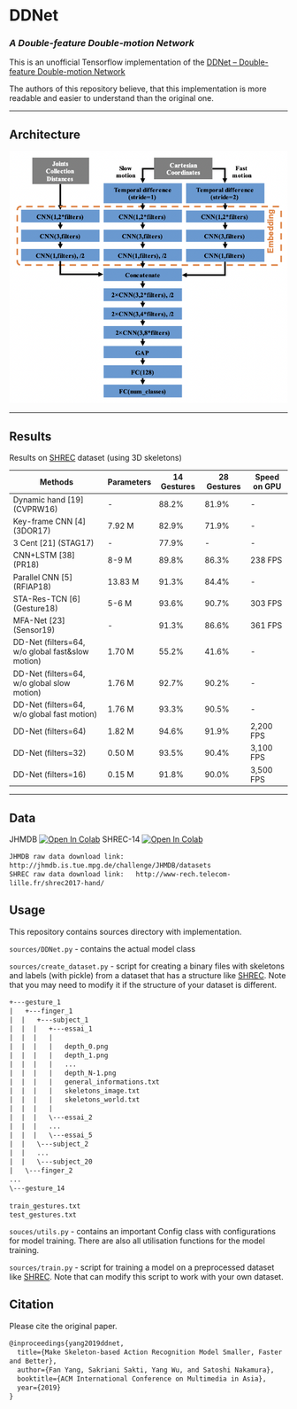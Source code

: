 # DDNet
### *A Double-feature Double-motion Network*

This is an unofficial Tensorflow implementation of the [DDNet – Double-feature Double-motion Network](https://arxiv.org/pdf/1907.09658.pdf)

The authors of this repository believe, that this implementation is more readable and easier to understand than the original one.

****
## Architecture
[![](assets/architecture.png)](https://arxiv.org/pdf/1907.09658.pdf)
****

## Results 
Results on [SHREC](http://www-rech.telecom-lille.fr/shrec2017-hand/) dataset (using 3D skeletons)

| Methods | Parameters | 14 Gestures | 28 Gestures | Speed on GPU |
|---|---|---|---|---|
| Dynamic hand [19] (CVPRW16) | - | 88.2% | 81.9% | - |
| Key-frame CNN [4] (3DOR17) | 7.92 M | 82.9% | 71.9% | - |
| 3 Cent [21] (STAG17) | - | 77.9% | - | - |
| CNN+LSTM [38] (PR18) | 8-9 M | 89.8% | 86.3% | 238 FPS |
| Parallel CNN [5] (RFIAP18) | 13.83 M | 91.3% | 84.4% | - |
| STA-Res-TCN [6] (Gesture18) | 5-6 M | 93.6% | 90.7% | 303 FPS |
| MFA-Net [23] (Sensor19) | - | 91.3% | 86.6% | 361 FPS |
| DD-Net (filters=64, w/o global fast&slow motion) | 1.70 M | 55.2% | 41.6% | - |
| DD-Net (filters=64, w/o global slow motion) | 1.76 M | 92.7% | 90.2% | - |
| DD-Net (filters=64, w/o global fast motion) | 1.76 M | 93.3% | 90.5% | - |
| DD-Net (filters=64) | 1.82 M | 94.6% | 91.9% | 2,200 FPS |
| DD-Net (filters=32) | 0.50 M | 93.5% | 90.4% | 3,100 FPS |
| DD-Net (filters=16) | 0.15 M | 91.8% | 90.0% | 3,500 FPS |

****

## Data

JHMDB [![Open In Colab](https://colab.research.google.com/assets/colab-badge.svg)](https://colab.research.google.com/drive/19gq3bUigdxIfyMCoWW93YhLEi1KQlBit)
SHREC-14 [![Open In Colab](https://colab.research.google.com/assets/colab-badge.svg)](https://colab.research.google.com/drive/1jASRTHzsA03dZDC4yN29OK1G9L-l7jkP?usp=sharing)

```
JHMDB raw data download link:   http://jhmdb.is.tue.mpg.de/challenge/JHMDB/datasets
SHREC raw data download link:   http://www-rech.telecom-lille.fr/shrec2017-hand/
```

## Usage

This repository contains sources directory with implementation.

`sources/DDNet.py` - contains the actual model class

`sources/create_dataset.py` - script for creating a binary files with skeletons and labels (with pickle) from a
dataset that has a structure like [SHREC](http://www-rech.telecom-lille.fr/shrec2017-hand/). Note that you may need to
modify it if the structure of your dataset is different.

```
+---gesture_1 
|   +---finger_1 
|  |   +---subject_1 
|  |  |   +---essai_1 
|  |  |   |   
|  |  |   |   depth_0.png 
|  |  |   |   depth_1.png 
|  |  |   |   ... 
|  |  |   |   depth_N-1.png 
|  |  |   |   general_informations.txt 
|  |  |   |   skeletons_image.txt 
|  |  |   |   skeletons_world.txt 
|  |  |   | 
|  |  |   \---essai_2 
|  |  |   ... 
|  |  |   \---essai_5 
|  |   \---subject_2 
|  |   ... 
|  |   \---subject_20 
|   \---finger_2 
... 
\---gesture_14 

train_gestures.txt
test_gestures.txt
```

`souces/utils.py` - contains an important Config class with configurations for model training. There are also all
utilisation functions for the model training.

`sources/train.py` - script for training a model on a preprocessed dataset like
[SHREC](http://www-rech.telecom-lille.fr/shrec2017-hand/). Note that can modify this script to work with your own 
dataset.

## Citation
Please cite the original paper.
```
@inproceedings{yang2019ddnet,
  title={Make Skeleton-based Action Recognition Model Smaller, Faster and Better},
  author={Fan Yang, Sakriani Sakti, Yang Wu, and Satoshi Nakamura},
  booktitle={ACM International Conference on Multimedia in Asia},
  year={2019}
}
```